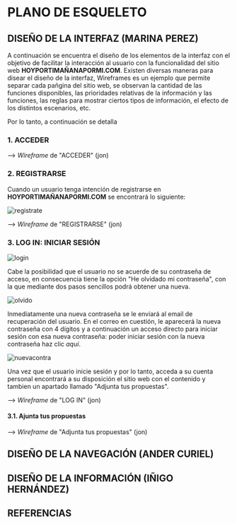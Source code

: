 # PLANO DE ESQUELETO


## DISEÑO DE LA INTERFAZ (MARINA PEREZ)
A continuación se encuentra el diseño de los elementos de la interfaz con el objetivo de facilitar la interacción al usuario con la funcionalidad del sitio web **HOYPORTIMAÑANAPORMI.COM**. Existen diversas maneras para disear el diseño de la interfaz, Wireframes es un ejemplo que permite separar cada pañgina del sitio web, se observan la cantidad de las funciones disponibles, las prioridades relativas de la información y las funciones, las reglas para mostrar ciertos tipos de información, el efecto de los distintos escenarios, etc. 

Por lo tanto, a continuación se detalla 

### 1. ACCEDER

--> *Wireframe* de "ACCEDER" (jon)




### 2. REGISTRARSE
Cuando un usuario tenga intención de registrarse en **HOYPORTIMAÑANAPORMI.COM** se encontrará lo siguiente:

![registrate](/proyectoweb-genero/4-esqueleto/registrate.png)

--> *Wireframe* de "REGISTRARSE" (jon)



### 3. LOG IN: INICIAR SESIÓN

![login](/proyectoweb-genero/4-esqueleto/login.png)

Cabe la posibilidad que el usuario no se acuerde de su contraseña de acceso, en consecuencia tiene la opción "He olvidado mi contraseña", con la que mediante dos pasos sencillos podrá obtener una nueva. 

![olvido](/proyectoweb-genero/4-esqueleto/olvido.png)

Inmediatamente una nueva contraseña se le enviará al email de recuperación del usuario. En el correo en cuestión, le aparecerá la nueva contraseña con 4 dígitos y a continuación un acceso directo para iniciar sesión con esa nueva contraseña: poder iniciar sesión con la nueva contraseña haz clic *aquí*.

![nuevacontra](/proyectoweb-genero/4-esqueleto/nuevacontra.png)

Una vez que el usuario inicie sesión y por lo tanto, acceda a su cuenta personal encontrará a su disposición el sitio web con el contenido y tambien un apartado llamado "Adjunta tus propuestas". 

--> *Wireframe* de "LOG IN" (jon)




#### 3.1. Ajunta tus propuestas


--> *Wireframe* de "Adjunta tus propuestas" (jon)




## DISEÑO DE LA NAVEGACIÓN (ANDER CURIEL)

## DISEÑO DE LA INFORMACIÓN (IÑIGO HERNÁNDEZ)



## REFERENCIAS